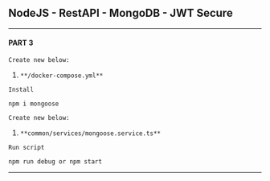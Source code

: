 ## NodeJS - RestAPI - MongoDB - JWT Secure

---

#### PART 3

`Create new below:`

1.  `**/docker-compose.yml**`
    

`Install`

```plaintext
npm i mongoose
```

`Create new below:`

1.  `**common/services/mongoose.service.ts**`

`Run script`

```plaintext
npm run debug or npm start
```

---